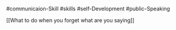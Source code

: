 #communicaion-Skill #skills #self-Development #public-Speaking

[[What to do when you forget what are you saying]]


